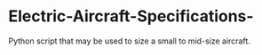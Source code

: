 # Electric-Aircraft-Specifications-
Python script that may be used to size a small to mid-size aircraft. 
